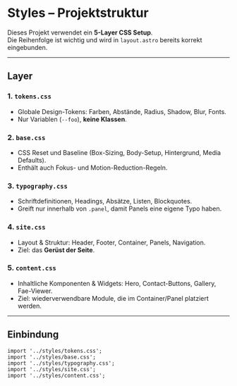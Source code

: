 # Styles – Projektstruktur

Dieses Projekt verwendet ein **5-Layer CSS Setup**.  
Die Reihenfolge ist wichtig und wird in `layout.astro` bereits korrekt eingebunden.

---

## Layer

### 1. `tokens.css`
- Globale Design-Tokens: Farben, Abstände, Radius, Shadow, Blur, Fonts.
- Nur Variablen (`--foo`), **keine Klassen**.

### 2. `base.css`
- CSS Reset und Baseline (Box-Sizing, Body-Setup, Hintergrund, Media Defaults).
- Enthält auch Fokus- und Motion-Reduction-Regeln.

### 3. `typography.css`
- Schriftdefinitionen, Headings, Absätze, Listen, Blockquotes.
- Greift nur innerhalb von `.panel`, damit Panels eine eigene Typo haben.

### 4. `site.css`
- Layout & Struktur: Header, Footer, Container, Panels, Navigation.
- Ziel: das **Gerüst der Seite**.

### 5. `content.css`
- Inhaltliche Komponenten & Widgets: Hero, Contact-Buttons, Gallery, Fae-Viewer.
- Ziel: wiederverwendbare Module, die im Container/Panel platziert werden.

---

## Einbindung

```astro
import '../styles/tokens.css';
import '../styles/base.css';
import '../styles/typography.css';
import '../styles/site.css';
import '../styles/content.css';

